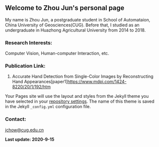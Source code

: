 ## Welcome to Zhou Jun's personal page

My name is Zhou Jun, a postgraduate student in School of Automataion, China University of Geosciences(CUG).
Before that, I studied as an undergraduate in Huazhong Agricultural University from 2014 to 2018.

### Research Interests:

Computer Vision, Human-computer Interaction, etc.

### Publication Link:
1. Accurate Hand Detection from Single-Color Images by Reconstructing Hand Appearances[paper1]https://www.mdpi.com/1424-8220/20/1/192/htm

Your Pages site will use the layout and styles from the Jekyll theme you have selected in your [repository settings](https://github.com/zhoujuncug/zhoujuncug.github.io/settings). The name of this theme is saved in the Jekyll `_config.yml` configuration file.

### Contact:
jchow@cug.edu.cn

**Last update: 2020-9-15**
